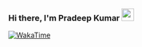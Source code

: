 ### Hi there, I'm Pradeep Kumar <img src="https://media.giphy.com/media/Yrfa3vPYjWDwlEfvHw/giphy.gif" width="25px">

[![WakaTime](https://github-readme-stats.vercel.app/api/wakatime?username=pradeepkr1003&layout=compact)](https://wakatime.com/@pradeepkr1003)
